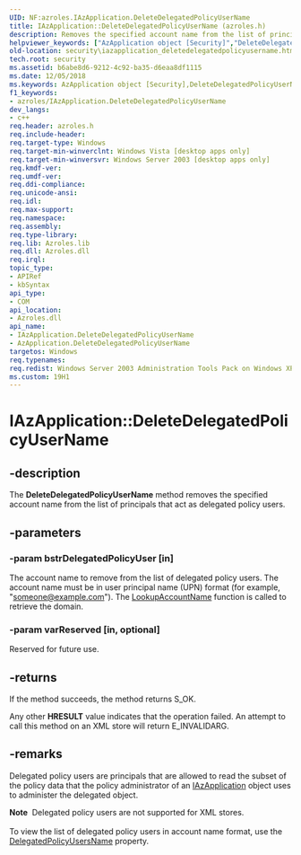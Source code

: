 ```yaml
---
UID: NF:azroles.IAzApplication.DeleteDelegatedPolicyUserName
title: IAzApplication::DeleteDelegatedPolicyUserName (azroles.h)
description: Removes the specified account name from the list of principals that act as delegated policy users.
helpviewer_keywords: ["AzApplication object [Security]","DeleteDelegatedPolicyUserName method","DeleteDelegatedPolicyUserName","DeleteDelegatedPolicyUserName method [Security]","DeleteDelegatedPolicyUserName method [Security]","AzApplication object","DeleteDelegatedPolicyUserName method [Security]","IAzApplication interface","IAzApplication interface [Security]","DeleteDelegatedPolicyUserName method","IAzApplication.DeleteDelegatedPolicyUserName","IAzApplication::DeleteDelegatedPolicyUserName","azroles/IAzApplication::DeleteDelegatedPolicyUserName","security.iazapplication_deletedelegatedpolicyusername"]
old-location: security\iazapplication_deletedelegatedpolicyusername.htm
tech.root: security
ms.assetid: b6abe8d6-9212-4c92-ba35-d6eaa8df1115
ms.date: 12/05/2018
ms.keywords: AzApplication object [Security],DeleteDelegatedPolicyUserName method, DeleteDelegatedPolicyUserName, DeleteDelegatedPolicyUserName method [Security], DeleteDelegatedPolicyUserName method [Security],AzApplication object, DeleteDelegatedPolicyUserName method [Security],IAzApplication interface, IAzApplication interface [Security],DeleteDelegatedPolicyUserName method, IAzApplication.DeleteDelegatedPolicyUserName, IAzApplication::DeleteDelegatedPolicyUserName, azroles/IAzApplication::DeleteDelegatedPolicyUserName, security.iazapplication_deletedelegatedpolicyusername
f1_keywords:
- azroles/IAzApplication.DeleteDelegatedPolicyUserName
dev_langs:
- c++
req.header: azroles.h
req.include-header: 
req.target-type: Windows
req.target-min-winverclnt: Windows Vista [desktop apps only]
req.target-min-winversvr: Windows Server 2003 [desktop apps only]
req.kmdf-ver: 
req.umdf-ver: 
req.ddi-compliance: 
req.unicode-ansi: 
req.idl: 
req.max-support: 
req.namespace: 
req.assembly: 
req.type-library: 
req.lib: Azroles.lib
req.dll: Azroles.dll
req.irql: 
topic_type:
- APIRef
- kbSyntax
api_type:
- COM
api_location:
- Azroles.dll
api_name:
- IAzApplication.DeleteDelegatedPolicyUserName
- AzApplication.DeleteDelegatedPolicyUserName
targetos: Windows
req.typenames: 
req.redist: Windows Server 2003 Administration Tools Pack on Windows XP
ms.custom: 19H1
---
```


# IAzApplication::DeleteDelegatedPolicyUserName


## -description


The <b>DeleteDelegatedPolicyUserName</b> method removes the specified account name from the list of principals that act as delegated policy users.


## -parameters




### -param bstrDelegatedPolicyUser [in]

The account name to remove from the list of delegated policy users. The account name must be in user principal name (UPN) format (for example, "someone@example.com"). The <a href="https://docs.microsoft.com/windows/desktop/api/winbase/nf-winbase-lookupaccountnamea">LookupAccountName</a> function is called to retrieve the domain.


### -param varReserved [in, optional]

Reserved for future use.


## -returns



 If the method succeeds, the method returns S_OK.

Any other <b>HRESULT</b> value indicates that the operation failed. An attempt to call this method on an XML store will return E_INVALIDARG.




## -remarks



Delegated policy users are principals that are allowed to read the subset of the policy data that the policy administrator of an <a href="https://docs.microsoft.com/windows/desktop/api/azroles/nn-azroles-iazapplication">IAzApplication</a> object uses to administer the delegated object.

<div class="alert"><b>Note</b>  Delegated policy users are not supported for XML stores.</div>
<div> </div>
To view the list of delegated policy users in account name format, use the <a href="https://docs.microsoft.com/windows/desktop/api/azroles/nf-azroles-iazapplication-get_delegatedpolicyusersname">DelegatedPolicyUsersName</a> property.



